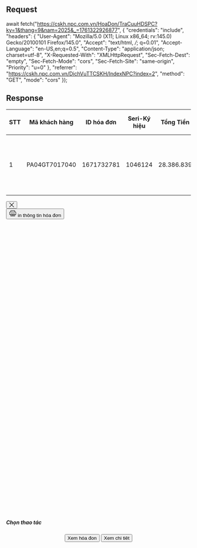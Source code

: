 ## Request
await fetch("https://cskh.npc.com.vn/HoaDon/TraCuuHDSPC?ky=1&thang=9&nam=2025&_=1761322926877", {
    "credentials": "include",
    "headers": {
        "User-Agent": "Mozilla/5.0 (X11; Linux x86_64; rv:145.0) Gecko/20100101 Firefox/145.0",
        "Accept": "text/html, */*; q=0.01",
        "Accept-Language": "en-US,en;q=0.5",
        "Content-Type": "application/json; charset=utf-8",
        "X-Requested-With": "XMLHttpRequest",
        "Sec-Fetch-Dest": "empty",
        "Sec-Fetch-Mode": "cors",
        "Sec-Fetch-Site": "same-origin",
        "Priority": "u=0"
    },
    "referrer": "https://cskh.npc.com.vn/DichVuTTCSKH/IndexNPC?index=2",
    "method": "GET",
    "mode": "cors"
});

## Response
<table class="uk-table uk-table-small uk-table-middle uk-table-divider table2">
    <thead>
        <tr>
            <th>STT</th>
            <th>M&#227; kh&#225;ch h&#224;ng</th>
            <th>ID h&#243;a đơn</th>
            <th>Seri-K&#253; hiệu</th>
            <th>Tổng Tiền</th>
            <th>Loại h&#243;a đơn</th>
            <th>Xem thể hiện</th>
        </tr>
    </thead>
    <tbody>
                    <tr>
                        <td>1</td>
                        <td class="uk-text-truncate">PA04GT7017040</td>
                        <td>1671732781</td>
                        <td class="uk-text-truncate">1046124</td>
                        <td>
28.386.839
                        </td>
                            <td>Tiền Điện</td>
                        <td>
                                <button 
                                        id="TraCuuHD_XemHoaDon"
                                        onclick="ChonThaoTac('XIq6RC1EGQud6DC___PGjwiQ==-PA04GT7017040-1-9-2025');"
                                        class="uk-button uk-button-primary btn-send-contact"
                                        style="min-width: inherit; padding: 0 10px; line-height: 32px;">
                                    <span uk-icon="search"></span>
                                </button>
                                <button class="uk-button uk-button-primary btn-send-contact"
                                        style="min-width: inherit; padding: 0 10px; line-height: 32px;"
                                        onclick="TraCuuHD_onClickTaiHoaDonNPC('XIq6RC1EGQud6DC___PGjwiQ==-PA04GT7017040');">
                                    <span uk-icon="download"></span>
                                </button>

                        </td>

                    </tr>

    </tbody>
</table>


<div id="frmTraCuu_ThongBaoHoaDon" class="uk-flex-top modal1_thanhtoan uk-modal" uk-modal="">
    <div class="uk-modal-dialog uk-modal-body uk-margin-auto-vertical uk-width-auto">
        <button class="uk-modal-close-default uk-close uk-icon" type="button" uk-close=""><svg width="14" height="14" viewBox="0 0 14 14" xmlns="http://www.w3.org/2000/svg" data-svg="close-icon"><line fill="none" stroke="#000" stroke-width="1.1" x1="1" y1="1" x2="13" y2="13"></line><line fill="none" stroke="#000" stroke-width="1.1" x1="13" y1="1" x2="1" y2="13"></line></svg></button>
        <div class="uk-margin" id="frmTraCuu_hdn_print">
            <button onclick="javascript: window.frames['frameIn'].focus(); parent['frameIn'].print();" class="uk-button uk-button-primary btn-send-contact"><span uk-icon="print" class="uk-icon"><svg width="20" height="20" viewBox="0 0 20 20" xmlns="http://www.w3.org/2000/svg" data-svg="print"><polyline fill="none" stroke="#000" points="4.5 13.5 1.5 13.5 1.5 6.5 18.5 6.5 18.5 13.5 15.5 13.5"></polyline><polyline fill="none" stroke="#000" points="15.5 6.5 15.5 2.5 4.5 2.5 4.5 6.5"></polyline><rect fill="none" stroke="#000" width="11" height="6" x="4.5" y="11.5"></rect><rect width="8" height="1" x="6" y="13"></rect><rect width="8" height="1" x="6" y="15"></rect></svg></span> in thông tin hóa đơn</button>
        </div>
        <div class="uk-overflow-auto">
            <div id="frmHoaDon_HoaDonContent"  >
              <object id="frmTraCuuHoaDon_XemHD" style="width:100% ;" height="800" ></object>
            </div>
        </div>
    </div>
</div>




<form id="TraCuuHD_TempTaiHD">
    <input type="hidden" id="TraCuuHD_MA_KH" name="TraCuuHD_MA_KH" />
    <input type="hidden" id="TraCuuHD_IDHoaDon_MauMoi" name="TraCuuHD_IDHoaDon_MauMoi" />
    <input type="hidden" id="TraCuuHD_TempTaiHD_IDHoaDon" name="strid_hdon" />
    <input type="hidden" id="TraCuuHD_TempTaiHD_nam" name="nam" />
    <input type="hidden" id="TraCuuHD_TempTaiHD_thang" name="thang" />
    <input type="hidden" id="TraCuuHD_TempTaiHD_ky" name="ky" />
    <input type="hidden" id="TraCuuHD_TempTaiHD_DuongDan" name="TenThuMuc" />
        <input type="hidden" id="TraCuuHD_SoLuongHD" value="Tổng số h&#243;a đơn l&#224;  :<strong> 1  h&#243;a đơn</strong> " />
</form>

<div id="frmTraCuuHoaDon" class="uk-flex-top" uk-modal>
    <div class="uk-modal-dialog uk-modal-body uk-margin-auto-vertical">
        <div class="uk-margin box_a1">
            <h5 class="title1">
                Chọn thao tác
            </h5>
        </div>
        <div class="uk-overflow-auto">
            <div class="row" style="margin-left:0px;margin-right:0px;">
                <div class="col-md-12 col-lg-12 col-xs-12 col-sm-12 uk-margin" align="center">
                    <input class="uk-button uk-button-primary btn-send-contact btn-tracuu uk-icon"
                           onclick="XemHoaDonNPC();"
                           type="button" value="Xem hóa đon" />
                    <input class="uk-button uk-button-primary btn-send-contact btn-tracuu uk-icon"
                           onclick="XemChiTietNPC()"
                           type="button" value="Xem chi tiêt" />
                </div>
            </div>
        </div>
    </div>
</div>

<script>
    function TraCuuHD_onClickTaiTatCaHoaDonSPC() {
        $('#TraCuuHD_TempTaiHD').attr("action", "/HoaDon/DownloadAllHD");
        $('#TraCuuHD_TempTaiHD').attr("method", "POST");
        $('#TraCuuHD_TempTaiHD').submit();
    }
</script>
